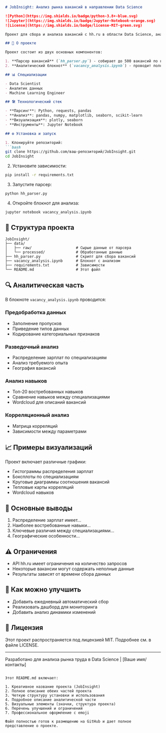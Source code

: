 ```markdown
# JobInsight: Анализ рынка вакансий в направлении Data Science

![Python](https://img.shields.io/badge/python-3.8+-blue.svg)
![Jupyter](https://img.shields.io/badge/Jupyter-Notebook-orange.svg)
![License](https://img.shields.io/badge/license-MIT-green.svg)

Проект для сбора и анализа вакансий с hh.ru в области Data Science, аналитики данных и Machine Learning.

## 📌 О проекте

Проект состоит из двух основных компонентов:

1. **Парсер вакансий** (`hh_parser.py`) - собирает до 500 вакансий по каждой специализации
2. **Аналитический блокнот** (`vacancy_analysis.ipynb`) - проводит полный анализ собранных данных

## 📊 Специализации

- Data Scientist
- Аналитик данных
- Machine Learning Engineer

## 🛠 Технологический стек

- **Парсинг**: Python, requests, pandas
- **Анализ**: pandas, numpy, matplotlib, seaborn, scikit-learn
- **Визуализация**: plotly, seaborn
- **Инструменты**: Jupyter Notebook

## ⚙️ Установка и запуск

1. Клонируйте репозиторий:
```bash
git clone https://github.com/ваш-репозиторий/JobInsight.git
cd JobInsight
```

2. Установите зависимости:
```bash
pip install -r requirements.txt
```

3. Запустите парсер:
```bash
python hh_parser.py
```

4. Откройте блокнот для анализа:
```bash
jupyter notebook vacancy_analysis.ipynb
```

## 📂 Структура проекта

```
JobInsight/
├── data/
│   ├── raw/                    # Сырые данные от парсера
│   └── processed/              # Обработанные данные
├── hh_parser.py                # Скрипт для сбора вакансий
├── vacancy_analysis.ipynb      # Блокнот с анализом
├── requirements.txt            # Зависимости
└── README.md                   # Этот файл
```

## 🔍 Аналитическая часть

В блокноте `vacancy_analysis.ipynb` проводится:

### Предобработка данных
- Заполнение пропусков
- Приведение типов данных
- Кодирование категориальных признаков

### Разведочный анализ
- Распределение зарплат по специализациям
- Анализ требуемого опыта
- География вакансий

### Анализ навыков
- Топ-20 востребованных навыков
- Сравнение навыков между специализациями
- Wordcloud для описаний вакансий

### Корреляционный анализ
- Матрица корреляций
- Зависимости между параметрами

## 📈 Примеры визуализаций

Проект включает различные графики:
- Гистограммы распределения зарплат
- Боксплоты по специализациям
- Круговые диаграммы соотношения вакансий
- Тепловые карты корреляций
- Wordcloud навыков

## 📝 Основные выводы

1. Распределение зарплат имеет...
2. Наиболее востребованные навыки...
3. Ключевые различия между специализациями...
4. Географические особенности...

## ⚠️ Ограничения

- API hh.ru имеет ограничения на количество запросов
- Некоторые вакансии могут содержать неполные данные
- Результаты зависят от времени сбора данных

## 🤝 Как можно улучшить

- Добавить ежедневный автоматический сбор
- Реализовать дашборд для мониторинга
- Добавить анализ динамики изменений

## 📜 Лицензия

Этот проект распространяется под лицензией MIT. Подробнее см. в файле LICENSE.

---

Разработано для анализа рынка труда в Data Science | [Ваше имя/контакты]
``` 

Этот README.md включает:

1. Креативное название проекта (JobInsight)
2. Полное описание обеих частей проекта
3. Четкую структуру установки и использования
4. Подробное описание аналитической части
5. Визуальные элементы (значки, структура проекта)
6. Перечень улучшений и ограничений
7. Профессиональное оформление с emoji

Файл полностью готов к размещению на GitHub и дает полное представление о проекте.